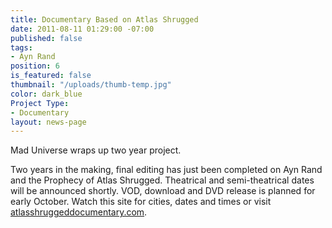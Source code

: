 ```yaml
---
title: Documentary Based on Atlas Shrugged
date: 2011-08-11 01:29:00 -07:00
published: false
tags:
- Ayn Rand
position: 6
is_featured: false
thumbnail: "/uploads/thumb-temp.jpg"
color: dark_blue
Project Type:
- Documentary
layout: news-page
---
```


Mad Universe wraps up two year project.


Two years in the making, final editing has just been completed on Ayn Rand and the Prophecy of Atlas Shrugged. Theatrical and semi-theatrical dates will be announced shortly. VOD, download and DVD release is planned for early October. Watch this site for cities, dates and times or visit [atlasshruggeddocumentary.com](http://www.atlasshruggeddocumentary.com).
